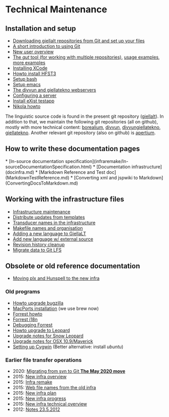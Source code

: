 # Technical Maintenance

## Installation and setup

<div class="twocolumn" markdown="1">

- [Downloading giellalt repositories from Git and set up your files](SetUpTheFiles.html)
- [A short introduction to using Git](gitcommands.html)
- [New user overview](install-overview.html)
- [The _gut_ tool (for working with multiple repositories)](https://github.com/divvun/gut),
  [usage examples](GutUsageExamples.md), [more examples](GutDocumenation.md)
- [Installing XCode](InstallingXCode.html)
- [Howto install HFST3](compiling_HFST3.html)
- [Setup bash](docu-setup-bash.html)
- [Setup emacs](setup-emacs-howto.html)
- [The divvun and giellatekno webservers](webserver.html)
- [Configuring a server](SettingUpAMultiuserServer.html)
- [Install eXist testapp](eXist-install-testapp.html)
- [Nikola howto](nikola.html)

</div>

The linguistic source code is found in the present git repository ([giellalt](https://github.com/giellalt)). In addition to that, we maintain the following git repositories (all on github), mostly with more technical content: [borealium](https://github.com/borealium), [divvun](https://github.com/divvun), [divvungiellatekno](https://github.com/divvungiellatekno), [giellatekno](https://github.com/giellatekno). Another relevant git repository (also on github) is [apertium](https://github.com/apertium).

## How to write these documentation pages

<div class="twocolumn" markdown="1">
* [In-source documentation specification](infraremake/In-sourceDocumentationSpecification.html)
* [Documentation infrastructure](docinfra.md)
* [Markdown Reference and Test doc](MarkdownTestReference.md)
* [Converting xml and jspwiki to Markdown](ConvertingDocsToMarkdown.md)

</div>

## Working with the infrastructure files

<div class="twocolumn" markdown="1">

- [Infrastructure maintenance](infraremake/NewInfraMaintenance.html)
- [Distribute updates from templates](infraremake/HowToMergeUpdatesFromCore.html)
- [Transducer names in the infrastructure](infraremake/TransducerNamesInTheNewInfra.html)
- [Makefile names and organisation](infraremake/MakefileNamesAndOrganisation.html)
- [Adding a new language to GiellaLT](HowToAddANewLanguage.md)
- [Add new language w/ external source](NewLanguageExtSource.md)
- [Revision history cleanup](HistoryCleanup.md)
- [Migrate data to Git LFS](migrating_to_gitlfs.md)

</div>

## Obsolete or old reference documentation

- [Moving plx and Hunspell to the new infra](infraremake/MovingPLXAndHunspellToTheNewInfra.html)

### Old programs

<div class="twocolumn" markdown="1">

- [Howto upgrade bugzilla](upgrade-bugzilla.html)
- [MacPorts installation](MacPorts.html) (we use brew now)
- [Forrest howto](forrest-howto.html)
- [Forrest i18n](forrest-i18n.html)
- [Debugging Forrest](ForrestDebugging.html)
- [Howto upgrade to Leopard](leopard-upgrade.html)
- [Upgrade notes for Snow Leopard](snow-leopard-upgrade.html)
- [Upgrade notes for OSX 10.9/Maverick](MaverickUpgradeNotes.html)
- [Setting up Cygwin](CygwinSetup.html) (Better alternative: install _ubuntu_)
</div>

### Earlier file transfer operations

<div class="twocolumn" markdown="1">

- 2020: [Migrating from svn to Git **The May 2020 move**](MigratingToGit.html)
- 2015: [New infra overview](infraremake/NewInfraOverview.html)
- 2015: [Infra remake](infraremake/InfraRemake.html)
- 2015: [Web file names from the old infra](infraremake/WebFilenamesFromOldinfra.html)
- 2015: [New infra plan](infraremake/NewInfraPlan.html)
- 2015: [New infra progress](infraremake/NewInfraProgress.html)
- 2015: [New infra technical overview](infraremake/NewInfraTechnicalOverview.html)
- 2012: [Notes 23.5.2012](infraremake/Notes_2012-05-23.txt)
</div>
